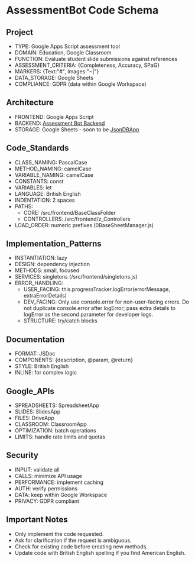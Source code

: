 # AssessmentBot Code Schema

## Project

- TYPE: Google Apps Script assessment tool
- DOMAIN: Education, Google Classroom
- FUNCTION: Evaluate student slide submissions against references
- ASSESSMENT_CRITERIA: {Completeness, Accuracy, SPaG}
- MARKERS: {Text:"#", Images:"~|"}
- DATA_STORAGE: Google Sheets
- COMPLIANCE: GDPR (data within Google Workspace)

## Architecture

- FRONTEND: Google Apps Script
- BACKEND: [Assessment Bot Backend](https://github.com/h-arnold/AssessmentBot-Backend)
- STORAGE: Google Sheets - soon to be [JsonDBApp](https://github.com/h-arnold/JsonDbApp)

## Code_Standards

- CLASS_NAMING: PascalCase
- METHOD_NAMING: camelCase
- VARIABLE_NAMING: camelCase
- CONSTANTS: const
- VARIABLES: let
- LANGUAGE: British English
- INDENTATION: 2 spaces
- PATHS:
  - CORE: /src/frontend/BaseClassFolder
  - CONTROLLERS: /src/frontend/z_Controllers
- LOAD_ORDER: numeric prefixes (0BaseSheetManager.js)

## Implementation_Patterns

- INSTANTIATION: lazy
- DESIGN: dependency injection
- METHODS: small, focused
- SERVICES: singletons (/src/frontend/singletons.js)
- ERROR_HANDLING:
  - USER_FACING: this.progressTracker.logError(errorMessage, extraErrorDetails)
  - DEV_FACING: Only use console.error for non-user-facing errors. Do not duplicate console.error after logError; pass extra details to logError as the second parameter for developer logs.
  - STRUCTURE: try/catch blocks

## Documentation

- FORMAT: JSDoc
- COMPONENTS: {description, @param, @return}
- STYLE: British English
- INLINE: for complex logic

## Google_APIs

- SPREADSHEETS: SpreadsheetApp
- SLIDES: SlidesApp
- FILES: DriveApp
- CLASSROOM: ClassroomApp
- OPTIMIZATION: batch operations
- LIMITS: handle rate limits and quotas

## Security

- INPUT: validate all
- CALLS: minimize API usage
- PERFORMANCE: implement caching
- AUTH: verify permissions
- DATA: keep within Google Workspace
- PRIVACY: GDPR compliant

## Important Notes

- Only implement the code requested.
- Ask for clarification if the request is ambiguous.
- Check for existing code before creating new methods.
- Update code with British English spelling if you find American English.
